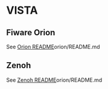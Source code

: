 # VISTA

## Fiware Orion

See [Orion README](orion/README.md)orion/README.md

## Zenoh

See [Zenoh README](zenoh/README.md)orion/README.md